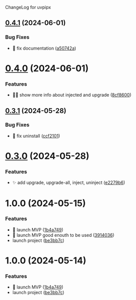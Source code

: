 ChangeLog for uvpipx

## [0.4.1](https://gitlab.com/pytgaen-group/uvpipx/compare/0.4.0...0.4.1) (2024-06-01)


### Bug Fixes

* 📝 fix documentation ([a50742a](https://gitlab.com/pytgaen-group/uvpipx/commit/a50742a3b6607c7c24981aae3948a7e1f606f796))

# [0.4.0](https://gitlab.com/pytgaen-group/uvpipx/compare/0.3.1...0.4.0) (2024-06-01)


### Features

* 🧑‍💻 show more info about injected and upgrade ([8cf8600](https://gitlab.com/pytgaen-group/uvpipx/commit/8cf8600b86caf05931c0b7af1e5acf8581994291))

## [0.3.1](https://gitlab.com/pytgaen-group/uvpipx/compare/0.3.0...0.3.1) (2024-05-28)


### Bug Fixes

* 🐛 fix uninstall ([ccf2101](https://gitlab.com/pytgaen-group/uvpipx/commit/ccf2101b29202b5edb9186b7f46a2422b79a4702))

# [0.3.0](https://gitlab.com/pytgaen-group/uvpipx/compare/0.2.0...0.3.0) (2024-05-28)


### Features

* ✨ add upgrade, upgrade-all, inject, uninject ([e2279b6](https://gitlab.com/pytgaen-group/uvpipx/commit/e2279b65e919a1fb3f488eedf2f5476bad5af220))

# 1.0.0 (2024-05-15)


### Features

* 🎉 launch MVP ([1b4a749](https://gitlab.com/pytgaen-group/uvpipx/commit/1b4a749e6c1576135a84e19794960c2b4d1267ed))
* 🎉 launch MVP good enouth to be used ([3914036](https://gitlab.com/pytgaen-group/uvpipx/commit/39140366c8563135c192dbe0c22f9327513a47a6))
* launch project ([be3bb7c](https://gitlab.com/pytgaen-group/uvpipx/commit/be3bb7cd8ddfd497c72e97359603332d502a0cd5))

# 1.0.0 (2024-05-14)


### Features

* 🎉 launch MVP ([1b4a749](https://gitlab.com/pytgaen-group/uvpipx/commit/1b4a749e6c1576135a84e19794960c2b4d1267ed))
* launch project ([be3bb7c](https://gitlab.com/pytgaen-group/uvpipx/commit/be3bb7cd8ddfd497c72e97359603332d502a0cd5))
